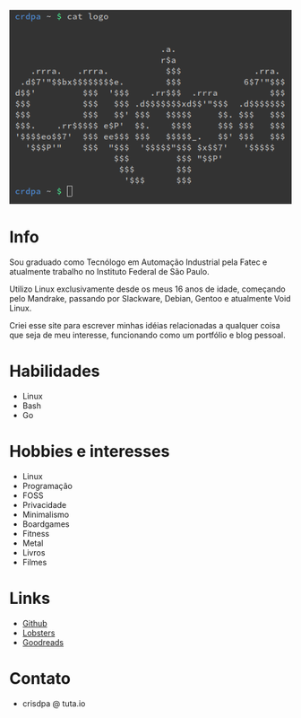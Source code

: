 ![](/logo.png)

# Info
Sou graduado como Tecnólogo em Automação Industrial pela Fatec e atualmente trabalho no Instituto Federal de São Paulo.

Utilizo Linux exclusivamente desde os meus 16 anos de idade, começando pelo Mandrake, passando por Slackware, Debian, Gentoo e atualmente Void Linux.

Criei esse site para escrever minhas idéias relacionadas a qualquer coisa que seja de meu interesse, funcionando como um portfólio e blog pessoal.

# Habilidades
- Linux
- Bash
- Go

# Hobbies e interesses
- Linux
- Programação
- FOSS
- Privacidade
- Minimalismo
- Boardgames
- Fitness
- Metal
- Livros
- Filmes

# Links
- [Github](https://github.com/crdpa/)
- [Lobsters](https://lobste.rs/u/crdpa)
- [Goodreads](https://www.goodreads.com/user/show/55958511-crdpa)

# Contato
- crisdpa @ tuta.io
